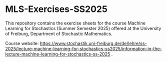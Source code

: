 # MLS-Exercises-SS2025
This repository contains the exercise sheets for the course Machine Learning for Stochastics (Summer Semester 2025) offered at the University of Freiburg, Department of Stochastic Mathematics.

Course website: https://www.stochastik.uni-freiburg.de/de/lehre/ss-2025/lecture-machine-learning-for-stochastics-ss2025/information-in-the-lecture-machine-learning-for-stochastics-ss-2025 .

